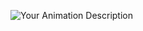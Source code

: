 

![Your Animation Description](https://media.giphy.com/media/your-gif-id/giphy.gif)
<!-- Replace the URL with a link to your actual GIF -->
